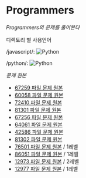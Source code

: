 # Programmers


<em>Programmers의 문제를 풀어본다</em> 

디렉토리 별 사용언어

/javascript/: <img alt="Python" src ="https://img.shields.io/badge/Javascript-ff7f00.svg?&style=for-the-badge&logo=Javascript&logoColor=white"/> 

/python/: <img alt="Python" src ="https://img.shields.io/badge/Python-3776AB.svg?&style=for-the-badge&logo=Python&logoColor=white"/>

<em>문제 원본</em>
* [67259 파일 문제 원본](https://programmers.co.kr/learn/courses/30/lessons/67259)
* [60058 파일 문제 원본](https://programmers.co.kr/learn/courses/30/lessons/60058)
* [72410 파일 문제 원본](https://programmers.co.kr/learn/courses/30/lessons/72410)
* [81301 파일 문제 원본](https://programmers.co.kr/learn/courses/30/lessons/81301)
* [67256 파일 문제 원본](https://programmers.co.kr/learn/courses/30/lessons/67256)
* [64061 파일 문제 원본](https://programmers.co.kr/learn/courses/30/lessons/64061)
* [42586 파일 문제 원본](https://programmers.co.kr/learn/courses/30/lessons/42586)
* [81302 파일 문제 원본](https://programmers.co.kr/learn/courses/30/lessons/81302)
* [76501 파일 문제 원본](https://programmers.co.kr/learn/courses/30/lessons/76501) / 1레벨
* [86051 파일 문제 원본](https://programmers.co.kr/learn/courses/30/lessons/86051) / 1레벨
* [12973 파일 문제 원본](https://programmers.co.kr/learn/courses/30/lessons/12973) / 2레벨
* [12977 파일 문제 원본](https://programmers.co.kr/learn/courses/30/lessons/12977) / 1레벨
